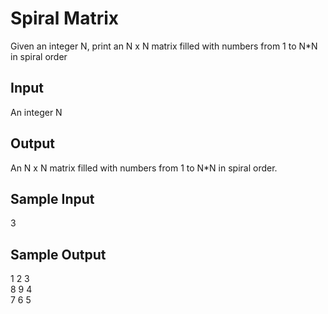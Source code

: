 # Spiral Matrix

Given an integer N, print an N x N matrix filled with numbers from 1 to N*N in spiral order

## Input
An integer N

## Output
An N x N matrix filled with numbers from 1 to N*N in spiral order.

## Sample Input
3

## Sample Output
1 2 3	
8 9 4	
7 6 5


